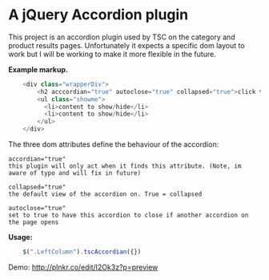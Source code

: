 # A jQuery Accordion plugin

This project is an accordion plugin used by TSC on the category and product results pages.
Unfortunately it expects a specific dom layout to work but I will be working to make it more flexible in the future.

**Example markup.**

```javascript
	<div class="wrapperDiv">
	    <h2 acccordian="true" autoclose="true" collapsed="true">click this to expand/close </h2>  
	    <ul class="showme">  
	      <li>content to show/hide</li>  
	      <li>content to show/hide</li>  
	    </ul>
    </div>
```

The three dom attributes define the behaviour of the accordion:
	
	accordian="true"
	this plugin will only act when it finds this attribute. (Note, im aware of typo and will fix in future)
	
	collapsed="true"
	the default view of the accordion on. True = collapsed 
	
	autoclose="true"
	set to true to have this accordion to close if another accordion on the page opens


**Usage:**
```javascript
    $(".LeftColumn").tscAccordian({})  
```

Demo:
http://plnkr.co/edit/I2Ok3z?p=preview